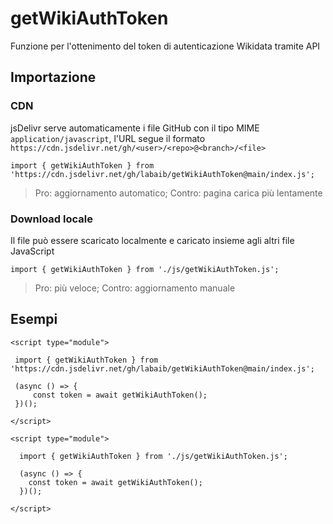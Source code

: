 # getWikiAuthToken
Funzione per l'ottenimento del token di autenticazione Wikidata tramite API


## Importazione


### CDN

jsDelivr serve automaticamente i file GitHub con il tipo MIME `application/javascript`, l'URL segue il formato `https://cdn.jsdelivr.net/gh/<user>/<repo>@<branch>/<file>`

```
import { getWikiAuthToken } from 'https://cdn.jsdelivr.net/gh/labaib/getWikiAuthToken@main/index.js';
```

> Pro: aggiornamento automatico; Contro: pagina carica più lentamente 

### Download locale

Il file può essere scaricato localmente e caricato insieme agli altri file JavaScript
```
import { getWikiAuthToken } from './js/getWikiAuthToken.js';
```

> Pro: più veloce; Contro: aggiornamento manuale 


## Esempi

```
<script type="module">
        
 import { getWikiAuthToken } from 'https://cdn.jsdelivr.net/gh/labaib/getWikiAuthToken@main/index.js';

 (async () => {
     const token = await getWikiAuthToken();
 })();

</script>
```
```
<script type="module">
        
  import { getWikiAuthToken } from './js/getWikiAuthToken.js';

  (async () => {
    const token = await getWikiAuthToken();
  })();

</script>
```
